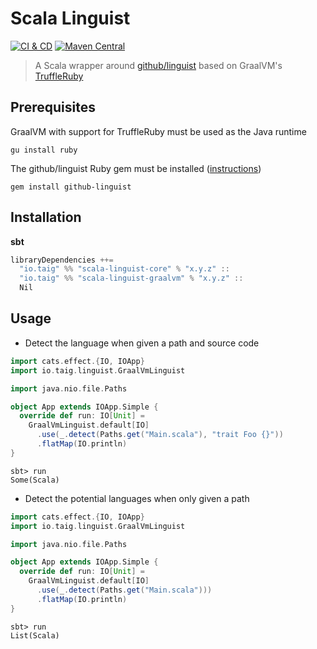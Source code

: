 # Scala Linguist

[![CI & CD](https://github.com/taig/scala-linguist/actions/workflows/main.yml/badge.svg)](https://github.com/taig/scala-linguist/actions/workflows/main.yml)
[![Maven Central](https://img.shields.io/maven-central/v/io.taig/scala-linguist-core_3)](https://index.scala-lang.org/taig/scala-linguist/)

> A Scala wrapper around [github/linguist](https://github.com/github/linguist) based on GraalVM's [TruffleRuby](https://www.graalvm.org/reference-manual/ruby/)

## Prerequisites

GraalVM with support for TruffleRuby must be used as the Java runtime  

```
gu install ruby
```

The github/linguist Ruby gem must be installed ([instructions](https://github.com/github/linguist#installation))  

```
gem install github-linguist
```

## Installation

**sbt**

```scala
libraryDependencies ++=
  "io.taig" %% "scala-linguist-core" % "x.y.z" :: 
  "io.taig" %% "scala-linguist-graalvm" % "x.y.z" ::
  Nil
```

## Usage

- Detect the language when given a path and source code

```scala
import cats.effect.{IO, IOApp}
import io.taig.linguist.GraalVmLinguist

import java.nio.file.Paths

object App extends IOApp.Simple {
  override def run: IO[Unit] =
    GraalVmLinguist.default[IO]
      .use(_.detect(Paths.get("Main.scala"), "trait Foo {}"))
      .flatMap(IO.println)
}
```

```
sbt> run 
Some(Scala)
```

- Detect the potential languages when only given a path

```scala
import cats.effect.{IO, IOApp}
import io.taig.linguist.GraalVmLinguist

import java.nio.file.Paths

object App extends IOApp.Simple {
  override def run: IO[Unit] =
    GraalVmLinguist.default[IO]
      .use(_.detect(Paths.get("Main.scala")))
      .flatMap(IO.println)
}
```

```
sbt> run 
List(Scala)
```